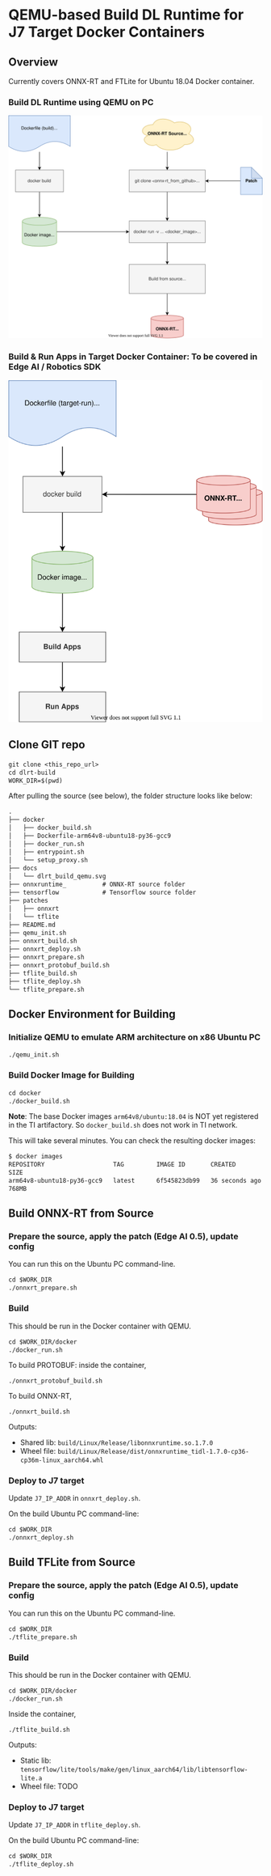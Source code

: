 QEMU-based Build DL Runtime for J7 Target Docker Containers
===========================================================

## Overview
Currently covers ONNX-RT and FTLite for Ubuntu 18.04 Docker container.

### Build DL Runtime using QEMU on PC
![](docs/dlrt_build_qemu.svg)

### Build & Run Apps in Target Docker Container: To be covered in Edge AI / Robotics SDK
![](docs/target_docker.svg)

## Clone GIT repo
```
git clone <this_repo_url>
cd dlrt-build
WORK_DIR=$(pwd)
```

After pulling the source (see below), the folder structure looks like below:
```
.
├── docker
│   ├── docker_build.sh
│   ├── Dockerfile-arm64v8-ubuntu18-py36-gcc9
│   ├── docker_run.sh
│   ├── entrypoint.sh
│   └── setup_proxy.sh
├── docs
│   └── dlrt_build_qemu.svg
├── onnxruntime_          # ONNX-RT source folder
├── tensorflow            # Tensorflow source folder
├── patches
│   ├── onnxrt
│   └── tflite
├── README.md
├── qemu_init.sh
├── onnxrt_build.sh
├── onnxrt_deploy.sh
├── onnxrt_prepare.sh
├── onnxrt_protobuf_build.sh
├── tflite_build.sh
├── tflite_deploy.sh
└── tflite_prepare.sh
```

## Docker Environment for Building

### Initialize QEMU to emulate ARM architecture on x86 Ubuntu PC
```
./qemu_init.sh
```

### Build Docker Image for Building
```
cd docker
./docker_build.sh
```

**Note**: The base Docker images `arm64v8/ubuntu:18.04` is NOT yet registered in the TI artifactory. So `docker_build.sh` does not work in TI network.

This will take several minutes. You can check the resulting docker images:
```
$ docker images
REPOSITORY                   TAG         IMAGE ID       CREATED             SIZE
arm64v8-ubuntu18-py36-gcc9   latest      6f545823db99   36 seconds ago      768MB
```

<!-- ### Start the Docker Container
```
cd $WORK_DIR/docker
./docker_run.sh
``` -->

<!-- ======================================= -->
## Build ONNX-RT from Source

### Prepare the source, apply the patch (Edge AI 0.5), update config
You can run this on the Ubuntu PC command-line.
```
cd $WORK_DIR
./onnxrt_prepare.sh
```

### Build
This should be run in the Docker container with QEMU.
```
cd $WORK_DIR/docker
./docker_run.sh
```

To build PROTOBUF: inside the container,
```
./onnxrt_protobuf_build.sh
```

To build ONNX-RT,
```
./onnxrt_build.sh
```

Outputs:
- Shared lib: `build/Linux/Release/libonnxruntime.so.1.7.0`
- Wheel file: `build/Linux/Release/dist/onnxruntime_tidl-1.7.0-cp36-cp36m-linux_aarch64.whl`


### Deploy to J7 target
Update `J7_IP_ADDR` in `onnxrt_deploy.sh`.

On the build Ubuntu PC command-line:
```
cd $WORK_DIR
./onnxrt_deploy.sh
```

<!-- ======================================= -->
## Build TFLite from Source

### Prepare the source, apply the patch (Edge AI 0.5), update config
You can run this on the Ubuntu PC command-line.
```
cd $WORK_DIR
./tflite_prepare.sh
```

### Build
This should be run in the Docker container with QEMU.
```
cd $WORK_DIR/docker
./docker_run.sh
```

Inside the container,
```
./tflite_build.sh
```

Outputs:
- Static lib: `tensorflow/lite/tools/make/gen/linux_aarch64/lib/libtensorflow-lite.a`
- Wheel file: TODO

### Deploy to J7 target
Update `J7_IP_ADDR` in `tflite_deploy.sh`.

On the build Ubuntu PC command-line:
```
cd $WORK_DIR
./tflite_deploy.sh
```





